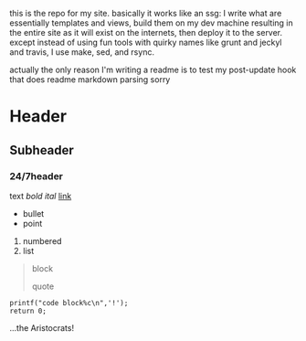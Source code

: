 this is the repo for my site. basically it works like an ssg: I write what are essentially templates and views, build them on my dev machine resulting in the entire site as it will exist on the internets, then deploy it to the server. except instead of using fun tools with quirky names like grunt and jeckyl and travis, I use make, sed, and rsync.

actually the only reason I'm writing a readme is to test my post-update hook that does readme markdown parsing sorry

# Header
## Subheader
### 24/7header

text *bold* _ital_ [link](https://www.alicemaz.com)

* bullet
* point

1. numbered
2. list

>block
>
>quote

	printf("code block%c\n",'!');
	return 0;

...the Aristocrats!

